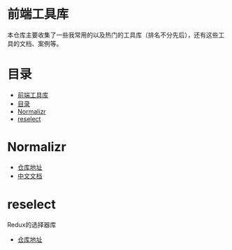 # 前端工具库

本仓库主要收集了一些我常用的以及热门的工具库（排名不分先后），还有这些工具的文档、案例等。

# 目录

- [前端工具库](#%e5%89%8d%e7%ab%af%e5%b7%a5%e5%85%b7%e5%ba%93)
- [目录](#%e7%9b%ae%e5%bd%95)
- [Normalizr](#normalizr)
- [reselect](#reselect)


# Normalizr

- [仓库地址](https://github.com/paularmstrong/normalizr)
- [中文文档](https://github.com/collinxz-coder/blog/issues/4)

# reselect

Redux的选择器库

- [仓库地址](https://github.com/reduxjs/reselect)
